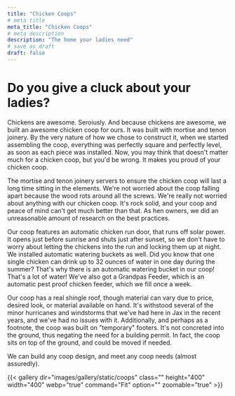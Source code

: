 ```yaml
---
title: "Chicken Coops"
# meta title
meta_title: "Chicken Coops"
# meta description
description: "The home your ladies need"
# save as draft
draft: false
---
```


# Do you give a cluck about your ladies?

Chickens are awesome. Seroiusly. And because chickens are awesome, we built an awesome chicken coop for ours. It was built with mortise and tenon joinery. By the very nature of how we chose to construct it, when we started assembling the coop, everything was perfectly square and perfectly level, as soon as each piece was installed. Now, you may think that doesn't matter much for a chicken coop, but you'd be wrong. It makes you proud of your chicken coop. 

The mortise and tenon joinery servers to ensure the chicken coop will last a long time sitting in the elements. We're not worried about the coop falling apart because the wood rots around all the screws. We're really not worried about anything with our chicken coop. It's rock solid, and your coop and peace of mind can't get much better than that. As hen owners, we did an unreasonable amount of research on the best practices.

Our coop features an automatic chicken run door, that runs off solar power. It opens just before sunrise and shuts just after sunset, so we don't have to worry about letting the chickens into the run and locking them up at night. We installed automatic watering buckets as well. Did you know that one single chicken can drink up to 32 ounces of water in one day during the summer? That's why there is an automatic watering bucket in our coop! That's a lot of water! We've also got a Grandpas Feeder, which is an automatic pest proof chicken feeder, which we fill once a week. 

Our coop has a real shingle roof, though material can vary due to price, desired look, or material available on hand. It's withstood several of the minor hurricanes and windstorms that we've had here in Jax in the recent years, and we've had no issues with it. Additionally, and perhaps as a footnote, the coop was built on "temporary" footers. It's not concreted into the ground, thus negating the need for a building permit. In fact, the coop sits on top of the ground, and could be moved if needed. 

We can build any coop design, and meet any coop needs (almost assuredly). 

{{< gallery dir="images/gallery/static/coops" class="" height="400" width="400" webp="true" command="Fit" option="" zoomable="true" >}}
